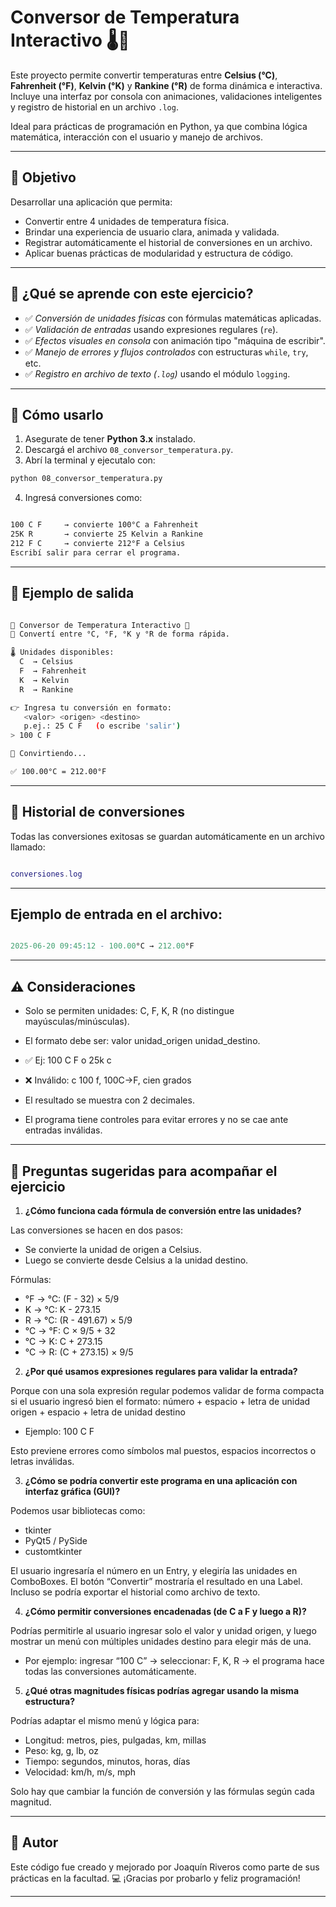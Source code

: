 # Conversor de Temperatura Interactivo 🌡️🔁

Este proyecto permite convertir temperaturas entre **Celsius (°C)**, **Fahrenheit (°F)**, **Kelvin (°K)** y **Rankine (°R)** de forma dinámica e interactiva.  
Incluye una interfaz por consola con animaciones, validaciones inteligentes y registro de historial en un archivo `.log`.

Ideal para prácticas de programación en Python, ya que combina lógica matemática, interacción con el usuario y manejo de archivos.

---

## 📌 Objetivo

Desarrollar una aplicación que permita:

- Convertir entre 4 unidades de temperatura física.
- Brindar una experiencia de usuario clara, animada y validada.
- Registrar automáticamente el historial de conversiones en un archivo.
- Aplicar buenas prácticas de modularidad y estructura de código.

---

## 🧠 ¿Qué se aprende con este ejercicio?

- ✅ *Conversión de unidades físicas* con fórmulas matemáticas aplicadas.
- ✅ *Validación de entradas* usando expresiones regulares (`re`).
- ✅ *Efectos visuales en consola* con animación tipo "máquina de escribir".
- ✅ *Manejo de errores y flujos controlados* con estructuras `while`, `try`, etc.
- ✅ *Registro en archivo de texto (`.log`)* usando el módulo `logging`.

---

## 🚀 Cómo usarlo

1. Asegurate de tener **Python 3.x** instalado.
2. Descargá el archivo `08_conversor_temperatura.py`.
3. Abrí la terminal y ejecutalo con:

```bash
python 08_conversor_temperatura.py
```
4. Ingresá conversiones como:

```bash

100 C F     → convierte 100°C a Fahrenheit
25K R       → convierte 25 Kelvin a Rankine
212 F C     → convierte 212°F a Celsius
Escribí salir para cerrar el programa.

```

---

## 🧪 Ejemplo de salida

```bash

🔄 Conversor de Temperatura Interactivo 🔄
💬 Convertí entre °C, °F, °K y °R de forma rápida.

🌡️ Unidades disponibles:
  C  → Celsius
  F  → Fahrenheit
  K  → Kelvin
  R  → Rankine

👉 Ingresa tu conversión en formato:
   <valor> <origen> <destino>
   p.ej.: 25 C F   (o escribe 'salir')
> 100 C F

🔢 Convirtiendo...

✅ 100.00°C = 212.00°F

```

---

## 📂 Historial de conversiones
Todas las conversiones exitosas se guardan automáticamente en un archivo llamado:

```lua

conversiones.log

```

---

## Ejemplo de entrada en el archivo:

```r

2025-06-20 09:45:12 - 100.00°C → 212.00°F

```

---

## ⚠️ Consideraciones

- Solo se permiten unidades: C, F, K, R (no distingue mayúsculas/minúsculas).
- El formato debe ser: valor unidad_origen unidad_destino.
- ✅ Ej: 100 C F o 25k c
- ❌ Inválido: c 100 f, 100C->F, cien grados

- El resultado se muestra con 2 decimales.
- El programa tiene controles para evitar errores y no se cae ante entradas inválidas.

---

## 🎯 Preguntas sugeridas para acompañar el ejercicio

1. **¿Cómo funciona cada fórmula de conversión entre las unidades?**

Las conversiones se hacen en dos pasos:
- Se convierte la unidad de origen a Celsius.
- Luego se convierte desde Celsius a la unidad destino.

Fórmulas:
- °F → °C:       (F - 32) × 5/9
- K → °C:        K - 273.15
- R → °C:        (R - 491.67) × 5/9
- °C → °F:       C × 9/5 + 32
- °C → K:        C + 273.15
- °C → R:        (C + 273.15) × 9/5

2. **¿Por qué usamos expresiones regulares para validar la entrada?**

Porque con una sola expresión regular podemos validar de forma compacta si el usuario ingresó bien el formato:
   número + espacio + letra de unidad origen + espacio + letra de unidad destino

- Ejemplo: 100 C F

Esto previene errores como símbolos mal puestos, espacios incorrectos o letras inválidas.

3. **¿Cómo se podría convertir este programa en una aplicación con interfaz gráfica (GUI)?**

Podemos usar bibliotecas como:
- tkinter
- PyQt5 / PySide
- customtkinter

El usuario ingresaría el número en un Entry, y elegiría las unidades en ComboBoxes. 
El botón “Convertir” mostraría el resultado en una Label.
Incluso se podría exportar el historial como archivo de texto.

4. **¿Cómo permitir conversiones encadenadas (de C a F y luego a R)?**

Podrías permitirle al usuario ingresar solo el valor y unidad origen, 
y luego mostrar un menú con múltiples unidades destino para elegir más de una.

- Por ejemplo: ingresar “100 C” → seleccionar: F, K, R → el programa hace todas las conversiones automáticamente.

5. **¿Qué otras magnitudes físicas podrías agregar usando la misma estructura?**

Podrías adaptar el mismo menú y lógica para:
- Longitud: metros, pies, pulgadas, km, millas
- Peso: kg, g, lb, oz
- Tiempo: segundos, minutos, horas, días
- Velocidad: km/h, m/s, mph

Solo hay que cambiar la función de conversión y las fórmulas según cada magnitud.

---

## 📜 Autor
Este código fue creado y mejorado por Joaquín Riveros como parte de sus prácticas en la facultad.
💻 ¡Gracias por probarlo y feliz programación!

---
